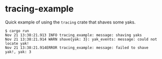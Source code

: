 # tracing-example

Quick example of using the `tracing` crate that shaves some yaks.

```console
$ cargo run
Nov 21 13:38:21.913 INFO tracing_example: message: shaving yaks
Nov 21 13:38:21.914 WARN shave{yak: 3}: yak_events: message: could not locate yak!
Nov 21 13:38:21.914ERROR tracing_example: message: failed to shave yak!, yak: 3
```
